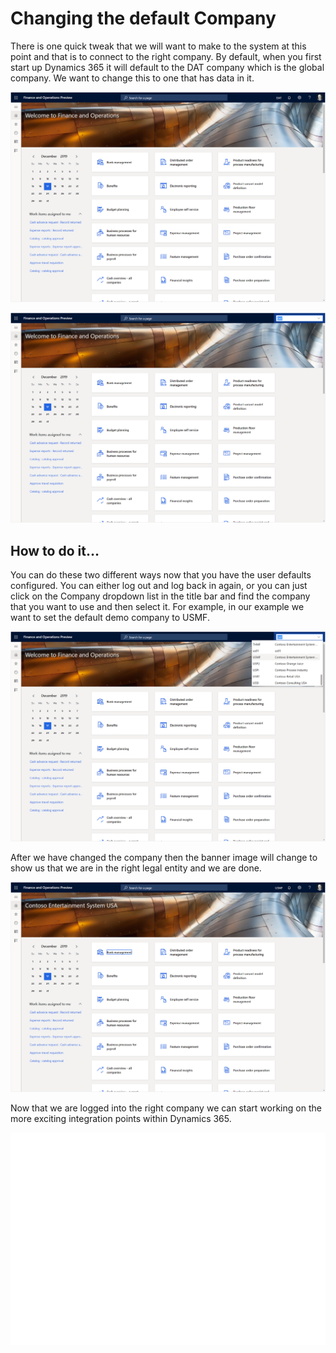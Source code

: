 ﻿# Changing the default Company
There is one quick tweak that we will want to make to the system at this point and that is to connect to the right company.  By default, when you first start up Dynamics 365 it will default to the DAT company which is the global company.  We want to change this to one that has data in it.

![](images/image_1.png)

![](images/image_2.png)

## How to do it…

You can do these two different ways now that you have the user defaults configured.  You can either log out and log back in again, or you can just click on the Company dropdown list in the title bar and find the company that you want to use and then select it.
For example, in our example we want to set the default demo company to USMF.

![](images/image_3.png)

After we have changed the company then the banner image will change to show us that we are in the right legal entity and we are done.

![](images/image_4.png)

Now that we are logged into the right company we can start working on the more exciting integration points within Dynamics 365.

![](images/image_5.png)

